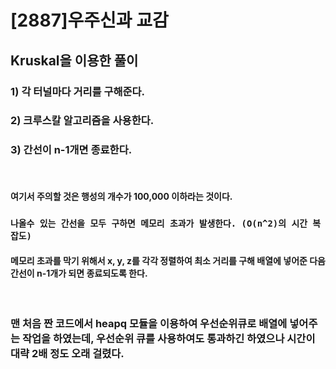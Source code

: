 # [2887]우주신과 교감

## Kruskal을 이용한 풀이

### 1) 각 터널마다 거리를 구해준다. 
### 2) 크루스칼 알고리즘을 사용한다.
### 3) 간선이 n-1개면 종료한다.

<br>

#### 여기서 주의할 것은 행성의 개수가 100,000 이하라는 것이다.
### `나올수 있는 간선을 모두 구하면 메모리 초과가 발생한다. (O(n^2)의 시간 복잡도)`
#### 메모리 초과를 막기 위해서 x, y, z를 각각 정렬하여 최소 거리를 구해 배열에 넣어준 다음 간선이 n-1개가 되면 종료되도록 한다.

<br>

### 맨 처음 짠 코드에서 heapq 모듈을 이용하여 우선순위큐로 배열에 넣어주는 작업을 하였는데, 우선순위 큐를 사용하여도 통과하긴 하였으나 시간이 대략 2배 정도 오래 걸렸다.
